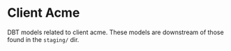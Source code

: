 # Client Acme

DBT models related to client acme. These models are downstream of those found in the `staging/` dir.

